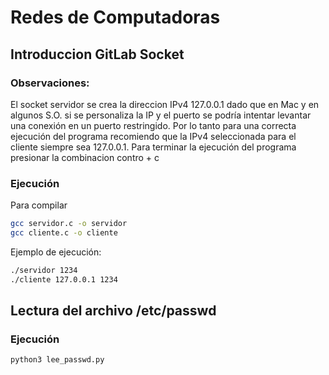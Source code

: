 # Redes de Computadoras

## Introduccion GitLab Socket

### Observaciones:
El socket servidor se crea la direccion IPv4 127.0.0.1 dado 
que en Mac y en algunos S.O. si se personaliza la IP y el puerto
se podría intentar levantar una conexión en un puerto restringido. Por lo tanto para una correcta ejecución
del programa recomiendo que la IPv4 seleccionada para el cliente
siempre sea 127.0.0.1.
Para terminar la ejecución del programa presionar la combinacion contro + c

### Ejecución
Para compilar
```bash
gcc servidor.c -o servidor
gcc cliente.c -o cliente
```
Ejemplo de ejecución:
```bash
./servidor 1234
./cliente 127.0.0.1 1234
```

## Lectura del archivo /etc/passwd
### Ejecución
```Python3
python3 lee_passwd.py
```